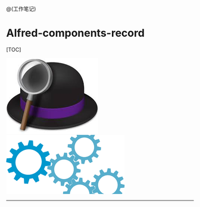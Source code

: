 @(工作笔记)

# Alfred-components-record

[TOC]

![Alt text](./1592798333375.png)
![Alt text](./1592798318039.png)

---

